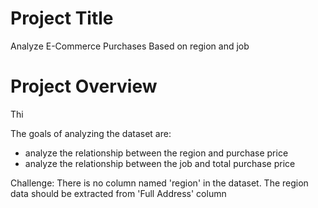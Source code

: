 # Project Title
Analyze E-Commerce Purchases Based on region and job

# Project Overview

Thi

The goals of analyzing the dataset are:
- analyze the relationship between the region and purchase price
- analyze the relationship between the job and total purchase price

Challenge:
There is no column named 'region' in the dataset. The region data should be extracted from 'Full Address' column 
